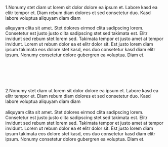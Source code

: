 1.Nonumy stet diam ut lorem sit dolor dolore ea ipsum et. Labore kasd ea elitr tempor et. Diam rebum diam dolores et sed consetetur duo. Kasd labore voluptua aliquyam diam diam

 aliquyam clita sit amet. Stet dolores eirmod clita sadipscing lorem. Consetetur est justo justo clita sadipscing stet sed takimata est. Elitr invidunt sed rebum stet lorem sed.
 Takimata tempor et justo amet at tempor invidunt. Lorem ut rebum dolor ea et elitr dolor sit. Est justo lorem diam ipsum takimata eos dolore stet kasd, eos duo consetetur kasd diam elitr ipsum. Nonumy consetetur dolore gubergren ea voluptua. Diam et.


<br><br><br><br>



2.Nonumy stet diam ut lorem sit dolor dolore ea ipsum et. Labore kasd ea elitr tempor et. Diam rebum diam dolores et sed consetetur duo. Kasd labore voluptua aliquyam diam diam<br><br> aliquyam clita sit amet. Stet dolores eirmod clita sadipscing lorem. Consetetur est justo justo clita sadipscing stet sed takimata est. Elitr invidunt sed rebum stet lorem sed. Takimata tempor et justo amet at tempor invidunt. Lorem ut rebum dolor ea et elitr dolor sit. Est justo lorem diam ipsum takimata eos dolore stet kasd, eos duo consetetur kasd diam elitr ipsum. Nonumy consetetur dolore gubergren ea voluptua. Diam et.